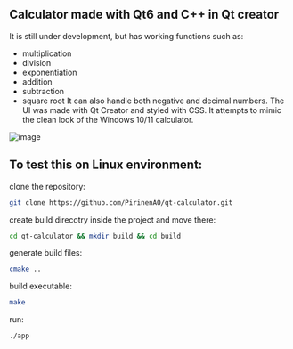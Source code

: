 ## Calculator made with Qt6 and C++ in Qt creator

It is still under development, but has working functions such as:
- multiplication 
- division
- exponentiation
- addition
- subtraction
- square root
It can also handle both negative and decimal numbers.
The UI was made with Qt Creator and styled with CSS. It attempts to mimic the clean look of the Windows 10/11 calculator.


![image](https://github.com/PirinenAO/qt-calculator/assets/119351375/c2b92930-575d-45ee-84c3-488c4e6cca22)



## To test this on Linux environment:

clone the repository:
```bash
git clone https://github.com/PirinenAO/qt-calculator.git
```
create build direcotry inside the project and move there:
```bash
cd qt-calculator && mkdir build && cd build
```
generate build files:
```bash
cmake ..
```
build executable:
```bash
make
```
run:
```bash
./app
```
